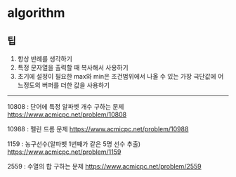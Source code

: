 # algorithm
## 팁
1. 항상 반례를 생각하기
2. 특정 문자열을 출력할 때 복사해서 사용하기
3. 초기에 설정이 필요한 max와 min은 조건범위에서 나올 수 있는 가장 극단값에 어느정도의 버퍼를 더한 값을 사용하기

---
10808 : 단어에 특정 알파벳 개수 구하는 문제
<https://www.acmicpc.net/problem/10808>

10988 : 펠린 드롬 문제
<https://www.acmicpc.net/problem/10988>

1159 : 농구선수(알파벳 1번째가 같은 5명 선수 추출)
<https://www.acmicpc.net/problem/1159>

2559 : 수열의 합 구하는 문제
<https://www.acmicpc.net/problem/2559>
